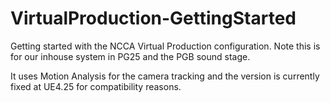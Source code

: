 # VirtualProduction-GettingStarted
Getting started with the NCCA Virtual Production configuration.
Note this is for our inhouse system in PG25 and the PGB sound stage.

It uses Motion Analysis for the camera tracking and the version is currently fixed at UE4.25 for compatibility reasons.
